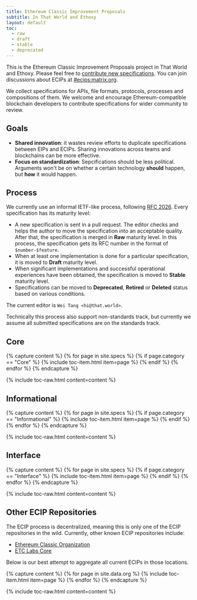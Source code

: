 ```yaml
---
title: Ethereum Classic Improvement Proposals
subtitle: In That World and Ethoxy
layout: default
toc:
  - raw
  - draft
  - stable
  - deprecated
---
```


This is the Ethereum Classic Improvement Proposals project in That
World and Ethoxy. Please feel free to [contribute new
specifications](https://github.com/ethoxy/specs/compare). You can join
discussions about ECIPs at
[#ecips:matrix.org](https://matrix.to/#/#ecips:matrix.org).

We collect specifications for APIs, file formats, protocols, processes
and compositions of them. We welcome and encourage Ethereum-compatible
blockchain developers to contribute specifications for wider community
to review.

## Goals

- **Shared innovation**: it wastes review efforts to duplicate
  specifications between EIPs and ECIPs. Sharing innovations across
  teams and blockchains can be more effective.
- **Focus on standardization**: Sepcifications should be less
  political. Arguments won\'t be on whether a certain technology
  **should** happen, but **how** it would happen.

## Process

We currently use an informal IETF-like process, following [RFC
2026](https://www.ietf.org/rfc/rfc2026.txt). Every specification has its
maturity level:

- A new specification is sent in a pull request. The editor checks and
  helps the author to move the specification into an acceptable
  quality. After that, the specification is merged in **Raw** maturity
  level. In this process, the specification gets its RFC number in the
  format of `$number-$feature`.
- When at least one implementation is done for a particular
  specification, it is moved to **Draft** maturity level.
- When significant implementations and successful operational
  experiences have been obtained, the specification is moved to
  **Stable** maturity level.
- Specifications can be moved to **Deprecated**, **Retired** or
  **Deleted** status based on various conditions.

The current editor is `Wei Tang <hi@that.world>`.

Technically this process also support non-standards track, but currently
we assume all submitted specifications are on the standards track.

## Core

{% capture content %}
{% for page in site.specs %}
{% if page.category == "Core" %}
{% include toc-item.html item=page %}
{% endif %}
{% endfor %}
{% endcapture %}

{% include toc-raw.html content=content %}

## Informational

{% capture content %}
{% for page in site.specs %}
{% if page.category == "Informational" %}
{% include toc-item.html item=page %}
{% endif %}
{% endfor %}
{% endcapture %}

{% include toc-raw.html content=content %}

## Interface

{% capture content %}
{% for page in site.specs %}
{% if page.category == "Interface" %}
{% include toc-item.html item=page %}
{% endif %}
{% endfor %}
{% endcapture %}

{% include toc-raw.html content=content %}

## Other ECIP Repositories

The ECIP process is decentralized, meaning this is only one of the ECIP
repositories in the wild. Currently, other known ECIP repositories
include:

- [Ethereum Classic
  Organization](https://github.com/ethereumclassic/ECIPs)
- [ETC Labs Core](https://github.com/etclabscore/ECLIPS)

Below is our best attempt to aggregate all current ECIPs in those
locations.

<div class="small-column" markdown="1">

{% capture content %}
{% for page in site.data.org %}
{% include toc-item.html item=page %}
{% endfor %}
{% endcapture %}

{% include toc-raw.html content=content %}

</div>
